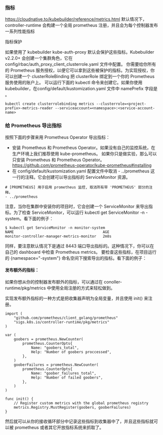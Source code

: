 

### 指标
https://cloudnative.to/kubebuilder/reference/metrics.html
默认情况下，controller-runtime 会构建一个全局 prometheus 注册，并且会为每个控制器发布一系列性能指标

指标保护

如果使用了 kubebuilder kube-auth-proxy 默认会保护这些指标。Kubebuilder v2.2.0+ 会创建一个集群角色，它在 config/rbac/auth_proxy_client_clusterrole.yaml 文件中配置。
你需要给你所有的 Prometheus 服务授权，以便它可以拿到这些被保护的指标。为实现授权，你可以创建一个 clusterRoleBinding 把 clusterRole 绑定到一个你的 Prometheus 服务使用的账户上。
可以运行下面的 kubectl 命令来创建它。如果你使用 kubebuilder，在config/default/kustomization.yaml 文件中 namePrefix 字段是 <project-prefix>。

``` 
kubectl create clusterrolebinding metrics --clusterrole=<project-prefix>-metrics-reader --serviceaccount=<namespace>:<service-account-name>
```

### 给 Prometheus 导出指标

按照下面的步骤来用 Prometheus Operator 导出指标：

- 安装 Prometheus 和 Prometheus Operator。如果没有自己的监控系统，在生产环境上我们推荐使用 kube-prometheus。
  如果你只是做实验，那么可以只安装 Prometheus 和 Prometheus Operator。
  https://github.com/prometheus-operator/kube-prometheus#installing
- 在 config/default/kustomization.yaml 配置文件中取消 - ../prometheus 这一行的注释。它会创建可以导出指标的 ServiceMonitor 资源。
``` 
# [PROMETHEUS] 用于启用 prometheus 监控, 取消所有带 'PROMETHEUS' 部分的注释。
- ../prometheus 
```

注意，当你在集群中安装你的项目时，它会创建一个 ServiceMonitor 来导出指标。为了检查 ServiceMonitor，可以运行 kubectl get ServiceMonitor -n <project>-system。看下面的例子：

``` 
$ kubectl get ServiceMonitor -n monitor-system
NAME                                         AGE
monitor-controller-manager-metrics-monitor   2m8s
```
同样，要注意默认情况下是通过 8443 端口导出指标的。这种情况下，你可以在自己的 dashboard 中检查 Prometheus metrics。
要检查这些指标，在项目运行的 {namespace="<project>-system"} 命名空间下搜索导出的指标。看下面的例子：


#### 发布额外的指标：

如果你想从你的控制器发布额外的指标，可以通过在 conoller-runtime/pkg/metrics 中使用全局注册的方式来轻松做到。

实现发布额外指标的一种方式是把收集器声明为全局变量，并且使用 init() 来注册。

``` 
import (
    "github.com/prometheus/client_golang/prometheus"
    "sigs.k8s.io/controller-runtime/pkg/metrics"
)

var (
    goobers = prometheus.NewCounter(
        prometheus.CounterOpts{
            Name: "goobers_total",
            Help: "Number of goobers proccessed",
        },
    )
    gooberFailures = prometheus.NewCounter(
        prometheus.CounterOpts{
            Name: "goober_failures_total",
            Help: "Number of failed goobers",
        },
    )
)

func init() {
    // Register custom metrics with the global prometheus registry
    metrics.Registry.MustRegister(goobers, gooberFailures)
}
```

然后就可以从你的接收循环部分中记录这些指标到收集器中了，并且这些指标就可以被 prometheus 或者其它开放指标系统来抓取了。









